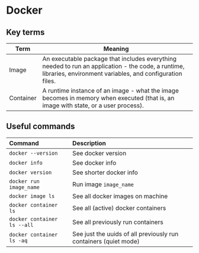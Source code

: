 # Docker

## Key terms
| Term | Meaning |
| --------- | ------- |
| Image | An executable package that includes everything needed to run an application - the code, a runtime, libraries, environment variables, and configuration files.
| Container | A runtime instance of an image - what the image becomes in memory when executed (that is, an image with state, or a user process).

## Useful commands
| Command | Description |
| :------ | :---------- |
| `docker --version` | See docker version |
| `docker info` | See docker info |
| `docker version` | See shorter docker info |
| `docker run image_name` | Run image `image_name` |
| `docker image ls` | See all docker images on machine |
| `docker container ls` | See all (active) docker containers |
| `docker container ls --all` | See all previously run containers |
| `docker container ls -aq` | See just the uuids of all previously run containers (quiet mode) |
